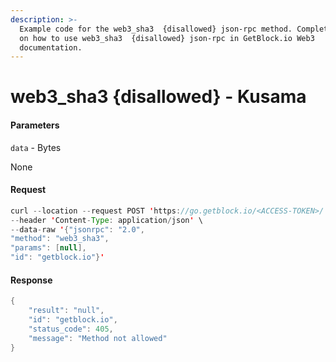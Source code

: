 ```yaml
---
description: >-
  Example code for the web3_sha3  {disallowed} json-rpc method. Сomplete guide
  on how to use web3_sha3  {disallowed} json-rpc in GetBlock.io Web3
  documentation.
---
```


# web3\_sha3 {disallowed} - Kusama

#### Parameters

`data` - Bytes

None

#### Request

```java
curl --location --request POST 'https://go.getblock.io/<ACCESS-TOKEN>/' \
--header 'Content-Type: application/json' \
--data-raw '{"jsonrpc": "2.0",
"method": "web3_sha3",
"params": [null],
"id": "getblock.io"}'
```

#### Response

```java
{
    "result": "null",
    "id": "getblock.io",
    "status_code": 405,
    "message": "Method not allowed"
}
```
